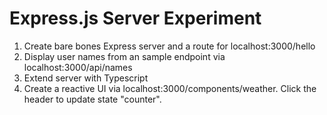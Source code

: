 # Express.js Server Experiment

1. Create bare bones Express server and a route for localhost:3000/hello
2. Display user names from an sample endpoint via localhost:3000/api/names
3. Extend server with Typescript
4. Create a reactive UI via localhost:3000/components/weather.  Click the header to update state "counter".
